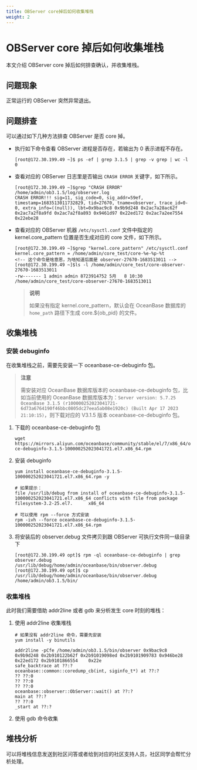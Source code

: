 ```yaml
---
title: OBServer core掉后如何收集堆栈
weight: 2
---
```

# OBServer core 掉后如何收集堆栈
<!-- 这个是单个的机器 core掉么，还是集群 core -->
本文介绍 OBServer core 掉后如何排查确认，并收集堆栈。

## 问题现象

正常运行的 OBServer 突然异常退出。

## 问题排查

可以通过如下几种方法排查 OBServer 是否 core 掉。

- 执行如下命令查看 OBServer 进程是否存在，若输出为 0 表示进程不存在。
  
  ```shell
  [root@172.30.199.49 ~]$ ps -ef | grep 3.1.5 | grep -v grep | wc -l
  0
  ```

- 查看对应的 OBServer 日志里是否输出 `CRASH ERROR` 关键字，如下所示。
  
  ```shell
  [root@172.30.199.49 ~]$grep "CRASH ERROR" /home/admin/ob3.1.5/log/observer.log
  CRASH ERROR!!! sig=11, sig_code=0, sig_addr=59ef, timestamp=1683513011732829, tid=27670, tname=observer, trace_id=0-0, extra_info=((null)), lbt=0x9bac9c8 0x9b9d248 0x2ac7a28ac62f 0x2ac7a2f8a9fd 0x2ac7a2f8a893 0x9461d97 0x22ed172 0x2ac7a2ee7554 0x22ebe28
  ```

- 查看对应的 OBServer 机器 `/etc/sysctl.conf` 文件中指定的 kernel.core_pattern 位置是否生成对应的 core 文件，如下所示。
  
  ```shell
  [root@172.30.199.49 ~]$grep "kernel.core_pattern" /etc/sysctl.conf
  kernel.core_pattern = /home/admin/core_test/core-%e-%p-%t
  <!-- 这个命令是啥意思，为啥知道后面是 observer-27670-1683513011 -->
  [root@172.30.199.49 ~]$ls -l /home/admin/core_test/core-observer-27670-1683513011
  -rw------- 1 admin admin 8723914752 5月   8 10:30 /home/admin/core_test/core-observer-27670-1683513011
  ```
  
  > **说明**
  >
  > 如果没有指定 kernel.core_pattern，默认会在 OceanBase 数据库的 `home_path` 路径下生成 core.${ob_pid} 的文件。

<!-- 生成的 core 文件很大，可以通过 ulimit -a 或者 ulimit -c 查看当前资源的限制

如果设置为 0 或者很小则在发生 core 时无法生产 core 文件。
这两句想表达的意思是什么，放到这里是否不合适 -->
## 收集堆栈

### 安装 debuginfo

在收集堆栈之前，需要先安装一下 oceanbase-ce-debuginfo 包。

> **注意**
>
> 需安装对应 OceanBase 数据库版本的 oceanbase-ce-debuginfo 包，比如当前使用的 OceanBase 数据库版本为：`Server version: 5.7.25 OceanBase 3.1.5 (r100000252023041721-6d73a6764190f46bbc0805dc27eea5ab08e1920c) (Built Apr 17 2023 21:10:15)`，则下载对应的 V3.1.5 版本 oceanbase-ce-debuginfo 包。

1. 下载的 oceanbase-ce-debuginfo 包

   ```shell
   wget https://mirrors.aliyun.com/oceanbase/community/stable/el/7/x86_64/oceanbase-ce-debuginfo-3.1.5-100000252023041721.el7.x86_64.rpm
   ```

2. 安装 debuginfo

   ```shell
   yum install oceanbase-ce-debuginfo-3.1.5-100000252023041721.el7.x86_64.rpm -y
   
   # 如果提示： 
   file /usr/lib/debug from install of oceanbase-ce-debuginfo-3.1.5-100000252023041721.el7.x86_64 conflicts with file from package filesystem-3.2-25.el7.      x86_64
   
   # 可以使用 rpm --force 方式安装
   rpm -ivh --force oceanbase-ce-debuginfo-3.1.5-100000252023041721.el7.x86_64.rpm
   ```

3. 将安装后的 observer.debug 文件拷贝到跟 OBServer 可执行文件同一级目录下

   ```shell
   [root@172.30.199.49 opt]$ rpm -ql oceanbase-ce-debuginfo | grep observer.debug
   /usr/lib/debug/home/admin/oceanbase/bin/observer.debug
   [root@172.30.199.49 opt]$ cp /usr/lib/debug/home/admin/oceanbase/bin/observer.debug /home/admin/ob3.1.5/bin/
   ```

### 收集堆栈
<!-- 没有看懂 -->
此时我们需要借助 addr2line 或者 gdb 来分析发生 core 时刻的堆栈：

1. 使用 addr2line 收集堆栈

   ```shell
   # 如果没有 addr2line 命令，需要先安装 
   yum install -y binutils
   
   addr2line -pCfe /home/admin/ob3.1.5/bin/observer 0x9bac9c8 0x9b9d248 0x2b910122b62f 0x2b91019098ed 0x2b9101909783 0x946be28 0x22ed172 0x2b9101866554    0x22e
   safe_backtrace at ??:?
   oceanbase::common::coredump_cb(int, siginfo_t*) at ??:?
   ?? ??:0
   ?? ??:0
   ?? ??:0
   oceanbase::observer::ObServer::wait() at ??:?
   main at ??:?
   ?? ??:0
   _start at ??:?
   ```
   <!-- 需要看下输出的内容 ?? 处是什么 -->

2. 使用 gdb 命令收集
<!-- 没有写命令 -->

## 堆栈分析

可以将堆栈信息发送到社区问答或者给到对应的社区支持人员，社区同学会帮忙分析处理。
